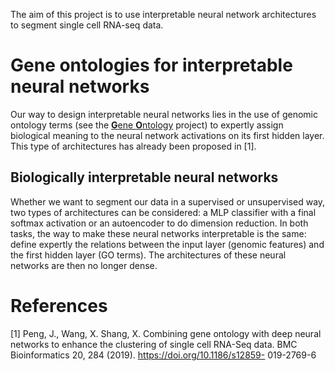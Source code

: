 The aim of this project is to use interpretable neural network architectures to segment single cell RNA-seq data. 

# Gene ontologies for interpretable neural networks
Our way to design interpretable neural networks lies in the use of genomic ontology terms (see the [**G**ene **O**ntology](http://geneontology.org/) project) to expertly assign biological meaning to the neural network activations on its first hidden layer. This type of architectures has already been proposed in [1].

## Biologically interpretable neural networks
Whether we want to segment our data in a supervised or unsupervised way, two types of architectures can be considered: a MLP classifier with a final softmax activation or an autoencoder to do dimension reduction. In both tasks, the way to make these neural networks interpretable is the same: define expertly the relations between the input layer (genomic features) and the first hidden layer (GO terms). The architectures of these neural networks are then no longer dense.

# References
[1] Peng, J., Wang, X. Shang, X. Combining gene ontology with deep
neural networks to enhance the clustering of single cell RNA-Seq data.
BMC Bioinformatics 20, 284 (2019). https://doi.org/10.1186/s12859-
019-2769-6
